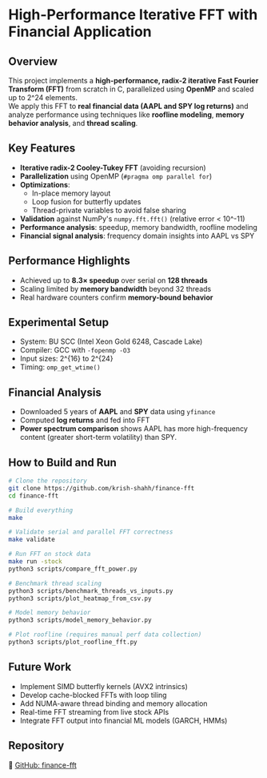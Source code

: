 # High-Performance Iterative FFT with Financial Application

## Overview
This project implements a **high-performance, radix-2 iterative Fast Fourier Transform (FFT)** from scratch in C, parallelized using **OpenMP** and scaled up to 2^24 elements.  
We apply this FFT to **real financial data (AAPL and SPY log returns)** and analyze performance using techniques like **roofline modeling**, **memory behavior analysis**, and **thread scaling**.

## Key Features
- **Iterative radix-2 Cooley-Tukey FFT** (avoiding recursion)
- **Parallelization** using OpenMP (`#pragma omp parallel for`)
- **Optimizations**:
  - In-place memory layout
  - Loop fusion for butterfly updates
  - Thread-private variables to avoid false sharing
- **Validation** against NumPy's `numpy.fft.fft()` (relative error < 10^-11)
- **Performance analysis**: speedup, memory bandwidth, roofline modeling
- **Financial signal analysis**: frequency domain insights into AAPL vs SPY

## Performance Highlights
- Achieved up to **8.3× speedup** over serial on **128 threads**
- Scaling limited by **memory bandwidth** beyond 32 threads
- Real hardware counters confirm **memory-bound behavior**

## Experimental Setup
- System: BU SCC (Intel Xeon Gold 6248, Cascade Lake)
- Compiler: GCC with `-fopenmp -O3`
- Input sizes: 2^{16} to 2^{24}
- Timing: `omp_get_wtime()`

## Financial Analysis
- Downloaded 5 years of **AAPL** and **SPY** data using `yfinance`
- Computed **log returns** and fed into FFT
- **Power spectrum comparison** shows AAPL has more high-frequency content (greater short-term volatility) than SPY.

## How to Build and Run
```bash
# Clone the repository
git clone https://github.com/krish-shahh/finance-fft
cd finance-fft

# Build everything
make

# Validate serial and parallel FFT correctness
make validate

# Run FFT on stock data
make run -stock
python3 scripts/compare_fft_power.py

# Benchmark thread scaling
python3 scripts/benchmark_threads_vs_inputs.py
python3 scripts/plot_heatmap_from_csv.py

# Model memory behavior
python3 scripts/model_memory_behavior.py

# Plot roofline (requires manual perf data collection)
python3 scripts/plot_roofline_fft.py
```

## Future Work
- Implement SIMD butterfly kernels (AVX2 intrinsics)
- Develop cache-blocked FFTs with loop tiling
- Add NUMA-aware thread binding and memory allocation
- Real-time FFT streaming from live stock APIs
- Integrate FFT output into financial ML models (GARCH, HMMs)

## Repository
🔗 [GitHub: finance-fft](https://github.com/krish-shahh/finance-fft)
